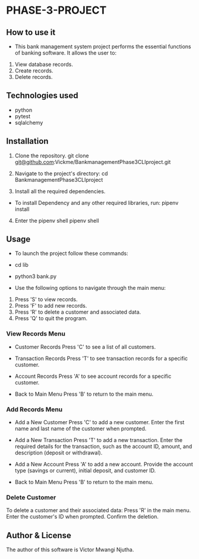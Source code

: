 # PHASE-3-PROJECT
## How to use it 
- This bank management system project performs the essential functions of banking software. It allows the user to:

1. View database records.
2. Create records.
3. Delete records.

## Technologies used
- python 
- pytest
- sqlalchemy

## Installation
1. Clone the repository.
git clone git@github.com:Vickme/BankmanagementPhase3CLIproject.git

2. Navigate to the project's directory:
cd BankmanagementPhase3CLIproject

3. Install all the required dependencies.

- To install Dependency and any other required libraries, run:
pipenv install

4. Enter the pipenv shell
pipenv shell

## Usage
- To launch the project follow these commands:
- cd lib
- python3 bank.py

- Use the following options to navigate through the main menu:

1. Press 'S' to view records.
2. Press 'F' to add new records.
3. Press 'R' to delete a customer and associated data.
4. Press 'Q' to quit the program.

### View Records Menu
- Customer Records
Press 'C' to see a list of all customers.

- Transaction Records
Press 'T' to see transaction records for a specific customer.

- Account Records
Press 'A' to see account records for a specific customer.

- Back to Main Menu
Press 'B' to return to the main menu.

### Add Records Menu
- Add a New Customer
Press 'C' to add a new customer.
Enter the first name and last name of the customer when prompted.

- Add a New Transaction
Press 'T' to add a new transaction.
Enter the required details for the transaction, such as the account ID, amount, and description (deposit or withdrawal).

- Add a New Account
Press 'A' to add a new account.
Provide the account type (savings or current), initial deposit, and customer ID.

- Back to Main Menu
Press 'B' to return to the main menu.

### Delete Customer
To delete a customer and their associated data:
Press 'R' in the main menu.
Enter the customer's ID when prompted.
Confirm the deletion.

## Author & License
The author of this software is Victor Mwangi Njutha.
